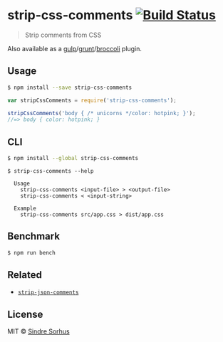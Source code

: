 # strip-css-comments [![Build Status](https://travis-ci.org/sindresorhus/strip-css-comments.svg?branch=master)](https://travis-ci.org/sindresorhus/strip-css-comments)

> Strip comments from CSS

Also available as a [gulp](https://github.com/sindresorhus/gulp-strip-css-comments)/[grunt](https://github.com/sindresorhus/grunt-strip-css-comments)/[broccoli](https://github.com/sindresorhus/broccoli-strip-css-comments) plugin.


## Usage

```sh
$ npm install --save strip-css-comments
```

```js
var stripCssComments = require('strip-css-comments');

stripCssComments('body { /* unicorns */color: hotpink; }');
//=> body { color: hotpink; }
```


## CLI

```sh
$ npm install --global strip-css-comments
```

```
$ strip-css-comments --help

  Usage
    strip-css-comments <input-file> > <output-file>
    strip-css-comments < <input-string>

  Example
    strip-css-comments src/app.css > dist/app.css
```


## Benchmark

```sh
$ npm run bench
```


## Related

- [`strip-json-comments`](https://github.com/sindresorhus/strip-json-comments)


## License

MIT © [Sindre Sorhus](http://sindresorhus.com)
